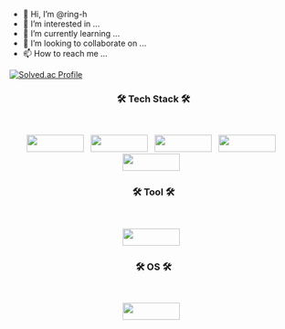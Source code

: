 - 👋 Hi, I’m @ring-h
- 👀 I’m interested in ...
- 🌱 I’m currently learning ...
- 💞️ I’m looking to collaborate on ...
- 📫 How to reach me ...

<!---
ring-h/ring-h is a ✨ special ✨ repository because its `README.md` (this file) appears on your GitHub profile.
You can click the Preview link to take a look at your changes.
--->


[![Solved.ac Profile](http://mazassumnida.wtf/api/v2/generate_badge?boj=ring_online)](https://solved.ac/ring_online/)  

<h3 align="center"><b>🛠 Tech Stack 🛠</b></h3>
</br>
<p align="center">
<img src="https://img.shields.io/badge/MySQL-4479A1?style=flat-square&logo=MySQL&logoColor=white" width="100" height="30"/></a> &nbsp 
<img src="https://img.shields.io/badge/c++-00599C?style=flat-square&logo=c%2B%2B&logoColor=white" width="100" height="30"/></a> &nbsp 
<img src="https://img.shields.io/badge/java-007396?style=for-the-badge&logo=java&logoColor=white" width="100" height="30"/></a> &nbsp
<img src="https://img.shields.io/badge/spring-6DB33F?style=for-the-badge&logo=spring&logoColor=white" width="100" height="30"/></a> &nbsp
<img src="https://img.shields.io/badge/Amazon AWS-232F3E?style=flat-square&logo=Amazon%20AWS&logoColor=white" width="100" height="30"/></a> &nbsp </p>

<h3 align="center"><b>🛠 Tool 🛠</b></h3>
</br>
<p align="center">
<img src="https://img.shields.io/badge/apache tomcat-F8DC75?style=for-the-badge&logo=apachetomcat&logoColor=white" width="100" height="30"/></a> &nbsp </p>



<h3 align="center"><b>🛠 OS 🛠</b></h3>
</br>
<p align="center">
<img src="https://img.shields.io/badge/linux-FCC624?style=for-the-badge&logo=linux&logoColor=black" width="100" height="30"/></a> &nbsp</p>
